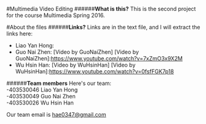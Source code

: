#Multimedia Video Editing
######**What is this?**
This is the second project for the course Multimedia Spring 2016.

#About the files
######**Links?**
Links are in the text file, and I will extract the links here:
- Liao Yan Hong: 
- Guo Nai Zhen: [Video by GuoNaiZhen]
[Video by GuoNaiZhen]:https://www.youtube.com/watch?v=7xZmO3x9X2M
 - Wu Hsin Han: [Video by WuHsinHan]
[Video by WuHsinHan]:https://www.youtube.com/watch?v=0fsfFGK7p18

######**Team members**
Here's our team:<br>
-403530046 Liao Yan Hong<br>
-403530049 Guo Nai Zhen<br>
-403530026 Wu Hsin Han<br>

Our team email is hae0347@gmail.com